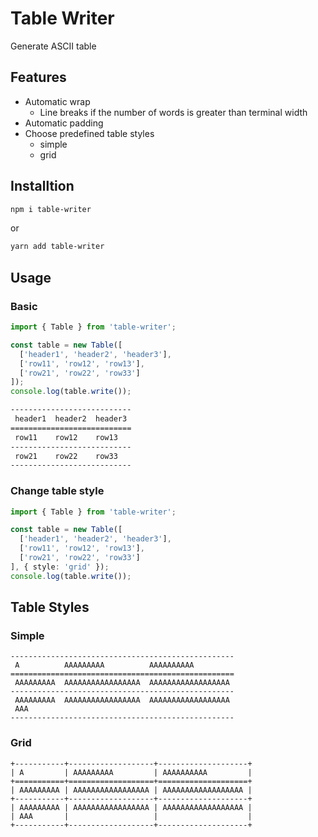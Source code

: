 # Table Writer

Generate ASCII table

## Features

- Automatic wrap
  - Line breaks if the number of words is greater than terminal width
- Automatic padding
- Choose predefined table styles
  - simple
  - grid

## Installtion

```bash
npm i table-writer
```

or

```bash
yarn add table-writer
```

## Usage

### Basic

```typescript
import { Table } from 'table-writer';

const table = new Table([
  ['header1', 'header2', 'header3'],
  ['row11', 'row12', 'row13'],
  ['row21', 'row22', 'row33']
]);
console.log(table.write());
```

```bash
---------------------------
 header1  header2  header3
===========================
 row11    row12    row13
---------------------------
 row21    row22    row33
---------------------------
```

### Change table style

```typescript
import { Table } from 'table-writer';

const table = new Table([
  ['header1', 'header2', 'header3'],
  ['row11', 'row12', 'row13'],
  ['row21', 'row22', 'row33']
], { style: 'grid' });
console.log(table.write());
```

## Table Styles

### Simple

```
--------------------------------------------------
 A          AAAAAAAAA          AAAAAAAAAA
==================================================
 AAAAAAAAA  AAAAAAAAAAAAAAAAA  AAAAAAAAAAAAAAAAAA
--------------------------------------------------
 AAAAAAAAA  AAAAAAAAAAAAAAAAA  AAAAAAAAAAAAAAAAAA
 AAA
--------------------------------------------------
```

### Grid

```
+-----------+-------------------+--------------------+
| A         | AAAAAAAAA         | AAAAAAAAAA         |
+===========+===================+====================+
| AAAAAAAAA | AAAAAAAAAAAAAAAAA | AAAAAAAAAAAAAAAAAA |
+-----------+-------------------+--------------------+
| AAAAAAAAA | AAAAAAAAAAAAAAAAA | AAAAAAAAAAAAAAAAAA |
| AAA       |                   |                    |
+-----------+-------------------+--------------------+
```
